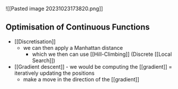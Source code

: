 ![[Pasted image 20231023173820.png]]

## Optimisation of Continuous Functions
- [[Discretisation]]
	- we can then apply a Manhattan distance
		- which we then can use [[Hill-Climbing]] (Discrete [[Local Search]])
- [[Gradient descent]] - we would be computing the [[gradient]] = iteratively updating the positions
	- make a move in the direction of the [[gradient]]
